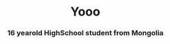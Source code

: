 <h1 align="center">Yooo</h1>
<h3 align="center">16 yearold HighSchool student from Mongolia
<p align="left">
